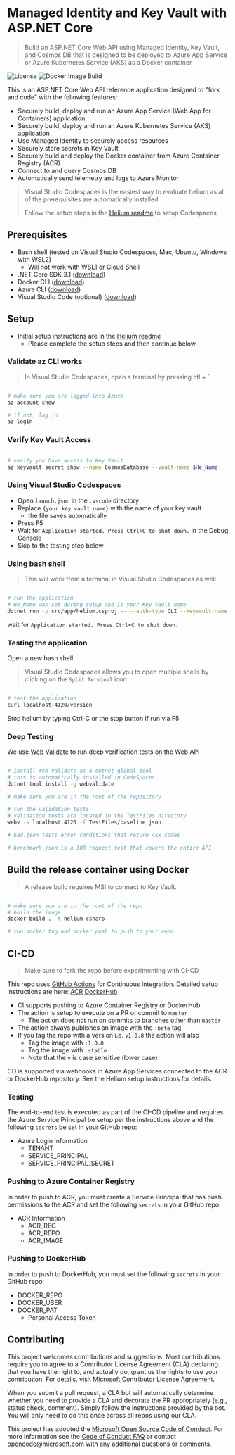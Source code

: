 # Managed Identity and Key Vault with ASP.NET Core

> Build an ASP.NET Core Web API using Managed Identity, Key Vault, and Cosmos DB that is designed to be deployed to Azure App Service or Azure Kubernetes Service (AKS) as a Docker container

![License](https://img.shields.io/badge/license-MIT-green.svg)
![Docker Image Build](https://github.com/retaildevcrews/helium-csharp/workflows/Docker%20Image%20Build/badge.svg)

This is an ASP.NET Core Web API reference application designed to "fork and code" with the following features:

- Securely build, deploy and run an Azure App Service (Web App for Containers) application
- Securely build, deploy and run an Azure Kubernetes Service (AKS) application
- Use Managed Identity to securely access resources
- Securely store secrets in Key Vault
- Securely build and deploy the Docker container from Azure Container Registry (ACR)
- Connect to and query Cosmos DB
- Automatically send telemetry and logs to Azure Monitor

> Visual Studio Codespaces is the easiest way to evaluate helium as all of the prerequisites are automatically installed
>
> Follow the setup steps in the [Helium readme](https://github.com/retaildevcrews/helium) to setup Codespaces

## Prerequisites

- Bash shell (tested on Visual Studio Codespaces, Mac, Ubuntu, Windows with WSL2)
  - Will not work with WSL1 or Cloud Shell
- .NET Core SDK 3.1 ([download](https://dotnet.microsoft.com/download))
- Docker CLI ([download](https://docs.docker.com/install/))
- Azure CLI ([download](https://docs.microsoft.com/en-us/cli/azure/install-azure-cli?view=azure-cli-latest))
- Visual Studio Code (optional) ([download](https://code.visualstudio.com/download))

## Setup

- Initial setup instructions are in the [Helium readme](https://github.com/retaildevcrews/helium)
  - Please complete the setup steps and then continue below

### Validate az CLI works

> In Visual Studio Codespaces, open a terminal by pressing ctl + `

```bash

# make sure you are logged into Azure
az account show

# if not, log in
az login

```

### Verify Key Vault Access

```bash

# verify you have access to Key Vault
az keyvault secret show --name CosmosDatabase --vault-name $He_Name

```

### Using Visual Studio Codespaces

- Open `launch.json` in the `.vscode` directory
- Replace `{your key vault name}` with the name of your key vault
  - the file saves automatically
- Press F5
- Wait for `Application started. Press Ctrl+C to shut down.` in the Debug Console
- Skip to the testing step below

### Using bash shell

> This will work from a terminal in Visual Studio Codespaces as well

```bash

# run the application
# He_Name was set during setup and is your Key Vault name
dotnet run -p src/app/helium.csproj -- --auth-type CLI --keyvault-name $He_Name

```

wait for `Application started. Press Ctrl+C to shut down.`

### Testing the application

Open a new bash shell

> Visual Studio Codespaces allows you to open multiple shells by clicking on the `Split Terminal` icon

```bash

# test the application
curl localhost:4120/version

```

Stop helium by typing Ctrl-C or the stop button if run via F5

### Deep Testing

We use [Web Validate](https://github.com/retaildevcrews/webvalidate) to run deep verification tests on the Web API

```bash

# install Web Validate as a dotnet global tool
# this is automatically installed in CodeSpaces
dotnet tool install -g webvalidate

# make sure you are in the root of the repository

# run the validation tests
# validation tests are located in the TestFiles directory
webv -s localhost:4120 -f TestFiles/baseline.json

# bad.json tests error conditions that return 4xx codes

# benchmark.json is a 300 request test that covers the entire API

```

## Build the release container using Docker

> A release build requires MSI to connect to Key Vault.

```bash

# make sure you are in the root of the repo
# build the image
docker build . -t helium-csharp

# run docker tag and docker push to push to your repo

```

## CI-CD

> Make sure to fork the repo before experimenting with CI-CD

This repo uses [GitHub Actions](/.github/workflows/dockerCI.yml) for Continuous Integration. Detailed setup instructions are here: [ACR](https://github.com/retaildevcrews/helium/blob/master/docs/CI-CD/ACR.md) [DockerHub](https://github.com/retaildevcrews/helium/blob/master/docs/CI-CD/DockerHub.md)

- CI supports pushing to Azure Container Registry or DockerHub
- The action is setup to execute on a PR or commit to ```master```
  - The action does not run on commits to branches other than ```master```
- The action always publishes an image with the ```:beta``` tag
- If you tag the repo with a version i.e. ```v1.0.8``` the action will also
  - Tag the image with ```:1.0.8```
  - Tag the image with ```:stable```
  - Note that the ```v``` is case sensitive (lower case)

CD is supported via webhooks in Azure App Services connected to the ACR or DockerHub repository. See the Helium setup instructions for details.

### Testing

The end-to-end test is executed as part of the CI-CD pipeline and requires the Azure Service Principal be setup per the instructions above and the following `secrets` be set in your GitHub repo:

- Azure Login Information
  - TENANT
  - SERVICE_PRINCIPAL
  - SERVICE_PRINCIPAL_SECRET

### Pushing to Azure Container Registry

In order to push to ACR, you must create a Service Principal that has push permissions to the ACR and set the following `secrets` in your GitHub repo:

- ACR Information
  - ACR_REG
  - ACR_REPO
  - ACR_IMAGE

### Pushing to DockerHub

In order to push to DockerHub, you must set the following `secrets` in your GitHub repo:

- DOCKER_REPO
- DOCKER_USER
- DOCKER_PAT
  - Personal Access Token

## Contributing

This project welcomes contributions and suggestions. Most contributions require you to agree to a
Contributor License Agreement (CLA) declaring that you have the right to, and actually do, grant us
the rights to use your contribution. For details, visit [Microsoft Contributor License Agreement](https://cla.opensource.microsoft.com).

When you submit a pull request, a CLA bot will automatically determine whether you need to provide
a CLA and decorate the PR appropriately (e.g., status check, comment). Simply follow the instructions
provided by the bot. You will only need to do this once across all repos using our CLA.

This project has adopted the [Microsoft Open Source Code of Conduct](https://opensource.microsoft.com/codeofconduct/).
For more information see the [Code of Conduct FAQ](https://opensource.microsoft.com/codeofconduct/faq/) or
contact [opencode@microsoft.com](mailto:opencode@microsoft.com) with any additional questions or comments.
